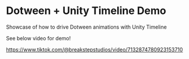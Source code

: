 # Dotween + Unity Timeline Demo
Showcase of how to drive Dotween animations with Unity Timeline

See below video for demo!

https://www.tiktok.com/@breakstepstudios/video/7132874780923153710
